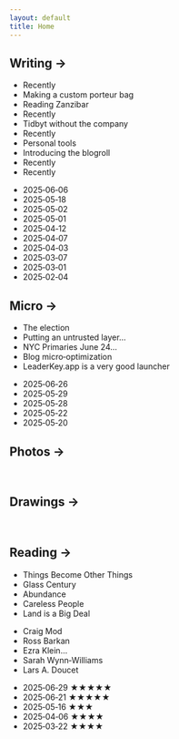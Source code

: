 ```yaml
---
layout: default
title: Home
---
```


<section class="section writing">
  <h2>Writing →</h2>
  <div class="two-col">
    <ul class="titles">
      <li>Recently</li>
      <li>Making a custom porteur bag</li>
      <li>Reading Zanzibar</li>
      <li>Recently</li>
      <li>Tidbyt without the company</li>
      <li>Recently</li>
      <li>Personal tools</li>
      <li>Introducing the blogroll</li>
      <li>Recently</li>
      <li>Recently</li>
    </ul>
    <ul class="dates">
      <li>2025‑06‑06</li>
      <li>2025‑05‑18</li>
      <li>2025‑05‑02</li>
      <li>2025‑05‑01</li>
      <li>2025‑04‑12</li>
      <li>2025‑04‑07</li>
      <li>2025‑04‑03</li>
      <li>2025‑03‑07</li>
      <li>2025‑03‑01</li>
      <li>2025‑02‑04</li>
    </ul>
  </div>
</section>

<section class="section micro">
  <h2>Micro →</h2>
  <div class="two-col">
    <ul class="titles">
      <li>The election</li>
      <li>Putting an untrusted layer…</li>
      <li>NYC Primaries June 24…</li>
      <li>Blog micro‑optimization</li>
      <li>LeaderKey.app is a very good launcher</li>
    </ul>
    <ul class="dates">
      <li>2025‑06‑26</li>
      <li>2025‑05‑29</li>
      <li>2025‑05‑28</li>
      <li>2025‑05‑22</li>
      <li>2025‑05‑20</li>
    </ul>
  </div>
</section>

<section class="section photos">
  <h2>Photos →</h2>
  <div class="grid‑images">
    <img src="/assets/images/photo1.jpg" alt="">
    <img src="/assets/images/photo2.jpg" alt="">
    <img src="/assets/images/photo3.jpg" alt="">
    <img src="/assets/images/photo4.jpg" alt="">
    <img src="/assets/images/photo5.jpg" alt="">
  </div>
</section>

<section class="section drawings">
  <h2>Drawings →</h2>
  <div class="grid‑images">
    <img src="/assets/images/draw1.jpg" alt="">
    <img src="/assets/images/draw2.jpg" alt="">
    <img src="/assets/images/draw3.jpg" alt="">
    <img src="/assets/images/draw4.jpg" alt="">
    <img src="/assets/images/draw5.jpg" alt="">
  </div>
</section>

<section class="section reading">
  <h2>Reading →</h2>
  <div class="three-col">
    <ul class="titles">
      <li>Things Become Other Things</li>
      <li>Glass Century</li>
      <li>Abundance</li>
      <li>Careless People</li>
      <li>Land is a Big Deal</li>
    </ul>
    <ul class="authors">
      <li>Craig Mod</li>
      <li>Ross Barkan</li>
      <li>Ezra Klein…</li>
      <li>Sarah Wynn‑Williams</li>
      <li>Lars A. Doucet</li>
    </ul>
    <ul class="meta">
      <li>2025‑06‑29 ★★★★★</li>
      <li>2025‑06‑21 ★★★★★</li>
      <li>2025‑05‑16 ★★★</li>
      <li>2025‑04‑06 ★★★★</li>
      <li>2025‑03‑22 ★★★★</li>
    </ul>
  </div>
</section>
